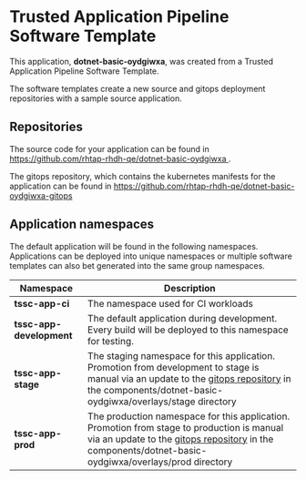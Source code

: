 # Trusted Application Pipeline Software Template

This application, **dotnet-basic-oydgiwxa**, was created from a Trusted Application Pipeline Software Template.

The software templates create a new source and gitops deployment repositories with a sample source application. 

## Repositories

The source code for your application can be found in [https://github.com/rhtap-rhdh-qe/dotnet-basic-oydgiwxa ](https://github.com/rhtap-rhdh-qe/dotnet-basic-oydgiwxa ).
 
The gitops repository, which contains the kubernetes manifests for the application can be found in 
[https://github.com/rhtap-rhdh-qe/dotnet-basic-oydgiwxa-gitops ](https://github.com/rhtap-rhdh-qe/dotnet-basic-oydgiwxa-gitops ) 

## Application namespaces 

The default application will be found in the following namespaces. Applications can be deployed into unique namespaces or multiple software templates can also bet generated into the same group namespaces.  

|  Namespace   |  Description   |  
| -------- | -------- |
| **tssc-app-ci** | The namespace used for CI workloads |
| **tssc-app-development** | The default application during development. Every build will be deployed to this namespace for testing. |
| **tssc-app-stage** | The staging namespace for this application. Promotion from development to stage is manual via an update to the [gitops repository](https://github.com/rhtap-rhdh-qe/dotnet-basic-oydgiwxa-gitops ) in the components/dotnet-basic-oydgiwxa/overlays/stage directory |
| **tssc-app-prod** | The production namespace for this application. Promotion from stage to production is manual via an update to the [gitops repository](https://github.com/rhtap-rhdh-qe/dotnet-basic-oydgiwxa-gitops ) in the components/dotnet-basic-oydgiwxa/overlays/prod directory |